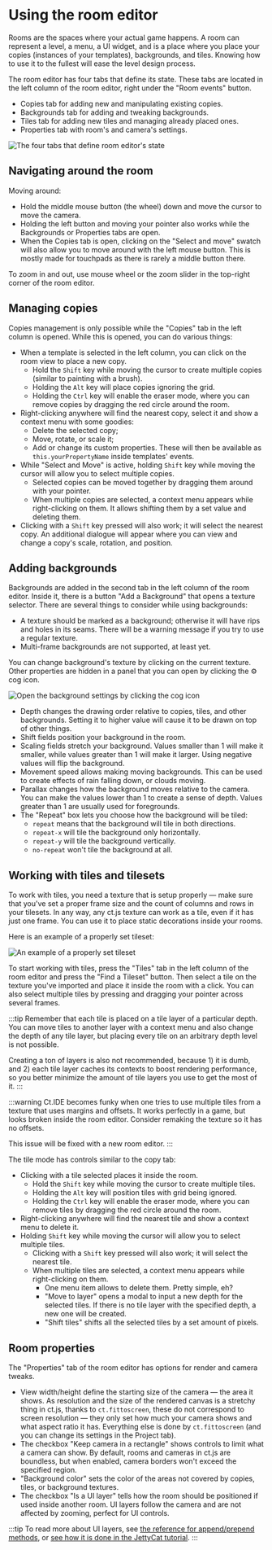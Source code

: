 # Using the room editor

Rooms are the spaces where your actual game happens. A room can represent a level, a menu, a UI widget, and is a place where you place your copies (instances of your templates), backgrounds, and tiles. Knowing how to use it to the fullest will ease the level design process.

The room editor has four tabs that define its state. These tabs are located in the left column of the room editor, right under the "Room events" button.

* Copies tab for adding new and manipulating existing copies.
* Backgrounds tab for adding and tweaking backgrounds.
* Tiles tab for adding new tiles and managing already placed ones.
* Properties tab with room's and camera's settings.

![The four tabs that define room editor's state](../images/roomEditor_fourTabs.png)

## Navigating around the room

Moving around:

* Hold the middle mouse button (the wheel) down and move the cursor to move the camera.
* Holding the left button and moving your pointer also works while the Backgrounds or Properties tabs are open.
* When the Copies tab is open, clicking on the "Select and move" swatch will also allow you to move around with the left mouse button. This is mostly made for touchpads as there is rarely a middle button there.

To zoom in and out, use mouse wheel or the zoom slider in the top-right corner of the room editor.

## Managing copies

Copies management is only possible while the "Copies" tab in the left column is opened. While this is opened, you can do various things:

* When a template is selected in the left column, you can click on the room view to place a new copy.
  * Hold the `Shift` key while moving the cursor to create multiple copies (similar to painting with a brush).
  * Holding the `Alt` key will place copies ignoring the grid.
  * Holding the `Ctrl` key will enable the eraser mode, where you can remove copies by dragging the red circle around the room.
* Right-clicking anywhere will find the nearest copy, select it and show a context menu with some goodies:
  * Delete the selected copy;
  * Move, rotate, or scale it;
  * Add or change its custom properties. These will then be available as `this.yourPropertyName` inside templates' events.
* While "Select and Move" is active, holding `Shift` key while moving the cursor will allow you to select multiple copies.
  * Selected copies can be moved together by dragging them around with your pointer.
  * When multiple copies are selected, a context menu appears while right-clicking on them. It allows shifting them by a set value and deleting them.
* Clicking with a `Shift` key pressed will also work; it will select the nearest copy. An additional dialogue will appear where you can view and change a copy's scale, rotation, and position.

## Adding backgrounds

Backgrounds are added in the second tab in the left column of the room editor. Inside it, there is a button "Add a Background" that opens a texture selector. There are several things to consider while using backgrounds:

* A texture should be marked as a background; otherwise it will have rips and holes in its seams. There will be a warning message if you try to use a regular texture.
* Multi-frame backgrounds are not supported, at least yet.

You can change background's texture by clicking on the current texture. Other properties are hidden in a panel that you can open by clicking the ⚙ cog icon.

![Open the background settings by clicking the cog icon](../images/roomEditor_backgroundSettings.png)

* Depth changes the drawing order relative to copies, tiles, and other backgrounds. Setting it to higher value will cause it to be drawn on top of other things.
* Shift fields position your background in the room.
* Scaling fields stretch your background. Values smaller than 1 will make it smaller, while values greater than 1 will make it larger. Using negative values will flip the background.
* Movement speed allows making moving backgrounds. This can be used to create effects of rain falling down, or clouds moving.
* Parallax changes how the background moves relative to the camera. You can make the values lower than 1 to create a sense of depth. Values greater than 1 are usually used for foregrounds.
* The "Repeat" box lets you choose how the background will be tiled:
  * `repeat` means that the background will tile in both directions.
  * `repeat-x` will tile the background only horizontally.
  * `repeat-y` will tile the background vertically.
  * `no-repeat` won't tile the background at all.

## Working with tiles and tilesets

To work with tiles, you need a texture that is setup properly — make sure that you've set a proper frame size and the count of columns and rows in your tilesets. In any way, any ct.js texture can work as a tile, even if it has just one frame. You can use it to place static decorations inside your rooms.

Here is an example of a properly set tileset:

![An example of a properly set tileset](../images/roomEditor_tilesetSettings.png)

To start working with tiles, press the "Tiles" tab in the left column of the room editor and press the "Find a Tileset" button. Then select a tile on the texture you've imported and place it inside the room with a click. You can also select multiple tiles by pressing and dragging your pointer across several frames.

:::tip
Remember that each tile is placed on a tile layer of a particular depth. You can move tiles to another layer with a context menu and also change the depth of any tile layer, but placing every tile on an arbitrary depth level is not possible.

Creating a ton of layers is also not recommended, because 1) it is dumb, and 2) each tile layer caches its contexts to boost rendering performance, so you better minimize the amount of tile layers you use to get the most of it.
:::

:::warning
Ct.IDE becomes funky when one tries to use multiple tiles from a texture that uses margins and offsets. It works perfectly in a game, but looks broken inside the room editor. Consider remaking the texture so it has no offsets.

This issue will be fixed with a new room editor.
:::

The tile mode has controls similar to the copy tab:

* Clicking with a tile selected places it inside the room.
  * Hold the `Shift` key while moving the cursor to create multiple tiles.
  * Holding the `Alt` key will position tiles with grid being ignored.
  * Holding the `Ctrl` key will enable the eraser mode, where you can remove tiles by dragging the red circle around the room.
* Right-clicking anywhere will find the nearest tile and show a context menu to delete it.
* Holding `Shift` key while moving the cursor will allow you to select multiple tiles.
  * Clicking with a `Shift` key pressed will also work; it will select the nearest tile.
  * When multiple tiles are selected, a context menu appears while right-clicking on them.
    * One menu item allows to delete them. Pretty simple, eh?
    * "Move to layer" opens a modal to input a new depth for the selected tiles. If there is no tile layer with the specified depth, a new one will be created.
    * "Shift tiles" shifts all the selected tiles by a set amount of pixels.

## Room properties

The "Properties" tab of the room editor has options for render and camera tweaks.

* View width/height define the starting size of the camera — the area it shows. As resolution and the size of the rendered canvas is a stretchy thing in ct.js, thanks to `ct.fittoscreen`, these do not correspond to screen resolution — they only set how much your camera shows and what aspect ratio it has. Everything else is done by `ct.fittoscreen` (and you can change its settings in the Project tab).
* The checkbox "Keep camera in a rectangle" shows controls to limit what a camera can show. By default, rooms and cameras in ct.js are boundless, but when enabled, camera borders won't exceed the specified region.
* "Background color" sets the color of the areas not covered by copies, tiles, or background textures.
* The checkbox "Is a UI layer" tells how the room should be positioned if used inside another room. UI layers follow the camera and are not affected by zooming, perfect for UI controls.

:::tip
To read more about UI layers, see [the reference for append/prepend methods](ct.rooms.html#ct-rooms-append-nameoftheroom-ext-and-ct-rooms-prepend-nameoftheroom-ext), or [see how it is done in the JettyCat tutorial](tut-making-jettycat.html#creating-menus).
:::